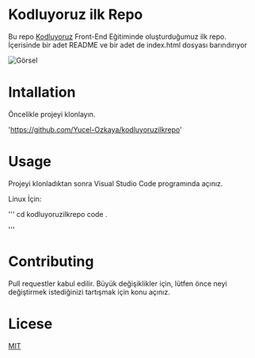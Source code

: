 # Kodluyoruz ilk Repo

Bu repo [Kodluyoruz](https://www.kodluyoruz.org/) Front-End Eğitiminde oluşturduğumuz ilk repo. İçerisinde bir adet README ve bir adet de index.html dosyası barındırıyor

![Görsel](/kodluyoruzilkrepo/proje%20g%C3%B6r%C3%BCnt%C3%BC.jpg)
# Intallation
Öncelikle projeyi klonlayın.

'https://github.com/Yucel-Ozkaya/kodluyoruzilkrepo'
# Usage
Projeyi klonladıktan sonra Visual Studio Code  programında açınız.

Linux İçin:

'''
cd kodluyoruzilkrepo
code .

'''
# Contributing

Pull requestler kabul edilir. Büyük değişiklikler için, lütfen önce neyi değiştirmek istediğinizi tartışmak için konu açınız.
# Licese

[MIT](/kodluyoruzilkrepo/LICENSE)